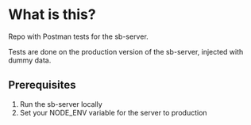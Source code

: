 # What is this?

Repo with Postman tests for the sb-server.

Tests are done on the production version of the sb-server, injected with dummy data.

## Prerequisites

1. Run the sb-server locally
2. Set your NODE_ENV variable for the server to production
